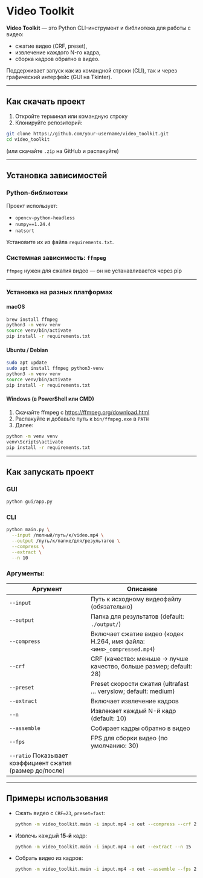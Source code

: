 #  Video Toolkit

**Video Toolkit** — это Python CLI-инструмент и библиотека для работы с видео:  
- сжатие видео (CRF, preset),  
- извлечение каждого N-го кадра,  
- сборка кадров обратно в видео.  

Поддерживает запуск как из командной строки (CLI), так и через графический интерфейс (GUI на Tkinter).

---

## Как скачать проект

1. Откройте терминал или командную строку
2. Клонируйте репозиторий:

```bash
git clone https://github.com/your-username/video_toolkit.git
cd video_toolkit
```

(или скачайте `.zip` на GitHub и распакуйте)

---

## Установка зависимостей

### Python-библиотеки

Проект использует:

- `opencv-python-headless`
- `numpy==1.24.4`
- `natsort`

Установите их из файла `requirements.txt`.

### Системная зависимость: `ffmpeg`

`ffmpeg` нужен для сжатия видео — он не устанавливается через pip

---

### Установка на разных платформах

#### macOS

```bash
brew install ffmpeg
python3 -m venv venv
source venv/bin/activate
pip install -r requirements.txt
```

#### Ubuntu / Debian

```bash
sudo apt update
sudo apt install ffmpeg python3-venv
python3 -m venv venv
source venv/bin/activate
pip install -r requirements.txt
```

####  Windows (в PowerShell или CMD)

1. Скачайте ffmpeg с https://ffmpeg.org/download.html  
2. Распакуйте и добавьте путь к `bin/ffmpeg.exe` в `PATH`
3. Далее:

```bash
python -m venv venv
venv\Scripts\activate
pip install -r requirements.txt
```

---

## Как запускать проект

### GUI

```bash
python gui/app.py
```

### CLI

```bash
python main.py \
  --input /полный/путь/к/video.mp4 \
  --output /путь/к/папке/для/результатов \
  --compress \
  --extract \
  --n 10
```

### Аргументы:

| Аргумент      | Описание                                                  |
|---------------|-----------------------------------------------------------|
| `--input`     | Путь к исходному видеофайлу (обязательно)                |
| `--output`    | Папка для результатов (default: `./output/`)        |
| `--compress`  | Включает сжатие видео (кодек H.264, имя файла: `<имя>_compressed.mp4`)  |
| `--crf` | CRF (качество: меньше -> лучше качество, больше размер; default: 28) |
| `--preset` | Preset скорости сжатия (ultrafast … veryslow; default: medium) |
| `--extract`   | Включает извлечение кадров                                |
| `--n`         | Извлекает каждый N-й кадр (default: 10)              |
| `--assemble` | Собирает кадры обратно в видео |
| `--fps` | FPS для сборки видео (по умолчанию: 30) |
| `--ratio` Показывает коэффициент сжатия (размер до/после) |

---

## Примеры использования

- Сжать видео с `CRF=23`, `preset=fast`:
    ```bash
    python -m video_toolkit.main -i input.mp4 -o out --compress --crf 23 --preset fast
    ```
    
- Извлечь каждый **15-й** кадр:
    ```bash
    python -m video_toolkit.main -i input.mp4 -o out --extract --n 15
    ```
    
- Собрать видео из кадров:
    ```bash
    python -m video_toolkit.main -i input.mp4 -o out --assemble --fps 24
    ```
